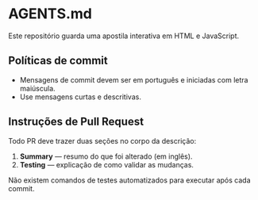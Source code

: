 # AGENTS.md

Este repositório guarda uma apostila interativa em HTML e JavaScript.

## Políticas de commit

- Mensagens de commit devem ser em português e iniciadas com letra maiúscula.
- Use mensagens curtas e descritivas.

## Instruções de Pull Request

Todo PR deve trazer duas seções no corpo da descrição:

1. **Summary** &mdash; resumo do que foi alterado (em inglês).
2. **Testing** &mdash; explicação de como validar as mudanças.

Não existem comandos de testes automatizados para executar após cada commit.
